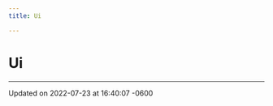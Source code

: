 ```yaml
---
title: Ui

---
```


# Ui








-------------------------------

Updated on 2022-07-23 at 16:40:07 -0600